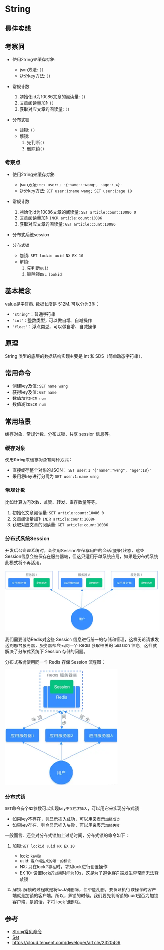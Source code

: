 # String

## 最佳实践

## 考察问

- 使用String来缓存对象:
    - json方法: `()`
    - 拆分key方法: `()`

- 常规计数

    1. 初始化id为10086文章的阅读量: `()`
    2. 文章阅读量加1: `()`
    3. 获取对应文章的阅读量: `()`

- 分布式锁
    - 加锁: `()`
    - 解锁:
        1. 先判断`()`
        2. 删除锁`()`

### 考察点

- 使用String来缓存对象:
    - json方法: `SET user:1 '{"name":"wang", "age":18}'`
    - 拆分key方法: `SET user:1:name wang; SET user:1:age 18`

- 常规计数

    1. 初始化id为10086文章的阅读量: `SET article:count:10086 0`
    2. 文章阅读量加1: `INCR article:count:10086`
    3. 获取对应文章的阅读量: `GET article:count:10086`

- 分布式系统session
- 分布式锁
    - 加锁: `SET lockid uuid NX EX 10`
    - 解锁:
        1. 先判断`uuid`
        2. 删除锁`DEL lookid`

## 基本概念

value是字符串, 数据长度是 512M, 可以分为3类：

- `"string"`：普通字符串
- `"int"`：整数类型，可以做自增、自减操作
- `"float"`：浮点类型，可以做自增、自减操作

## 原理

String 类型的底层的数据结构实现主要是 int 和 SDS（简单动态字符串）。

## 常用命令

- 创建key及值: `SET name wang`
- 获得key及值: `GET name`
- 数值加1:`INCR num`
- 数值减1:`DECR num`

## 常用场景

缓存对象、常规计数、分布式锁、共享 session 信息等。

### 缓存对象

使用String来缓存对象有两种方式：

- 直接缓存整个对象的JSON： `SET user:1 '{"name":"wang", "age":18}'`
- 采用将key进行分离为 `SET user:1:name wang`

### 常规计数

比如计算访问次数、点赞、转发、库存数量等等。

1. 初始化文章阅读量: `SET article:count:10086 0`
2. 文章阅读量加1: `INCR article:count:10086`
3. 获取对应文章的阅读量: `GET article:count:10086`

### 分布式系统Session

开发后台管理系统时，会使用Session来保存用户的会话(登录)状态，这些Session信息会被保存在服务器端，但这只适用于单系统应用，如果是分布式系统此模式将不再适用。

![alt text](redis数据类型/单服务session.png)

我们需要借助Redis对这些 Session 信息进行统一的存储和管理，这样无论请求发送到那台服务器，服务器都会去同一个 Redis 获取相关的 Session 信息，这样就解决了分布式系统下 Session 存储的问题。

分布式系统使用同一个 Redis 存储 Session 流程图：

![alt text](redis数据类型/分布式服务session.png)

### 分布式锁

`SET`命令有个`NX`参数可以实现`key不存在才插入`，可以用它来实现分布式锁：

- 如果key不存在，则显示插入成功，可以用来表示`加锁成功`
- 如果key存在，则会显示插入失败，可以用来表示`加锁失败`

一般而言，还会对分布式锁加上过期时间，分布式锁的命令如下：

1. 加锁:`SET lockid uuid NX EX 10`

    - lock: `key键`
    - uuid: `客户端生成的唯一的标识`
    - NX: 只在lock`不存在`时，才对lock进行设置操作
    - EX 10: 设置lock的`过期`时间为10s，这是为了避免客户端发生异常而无法释放锁

2. 解锁: 解锁的过程就是将lock键删除，但不能乱删，要保证执行该操作的客户端就是加锁的客户端。所以，解锁的时候，我们要先判断锁的uuid是否为加锁客户端，是的话，才将 lock 键删除。

## 参考

- [String常见命令](https://www.runoob.com/redis/redis-strings.html)
- [Set](https://redis.io/docs/latest/commands/set/)
- <https://cloud.tencent.com/developer/article/2320406>
